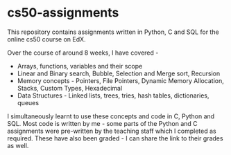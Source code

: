 # cs50-assignments
This repository contains assignments written in Python, C and SQL for the online cs50 course on EdX.

Over the course of around 8 weeks, I have covered - 
- Arrays, functions, variables and their scope
- Linear and Binary search, Bubble, Selection and Merge sort, Recursion
- Memory concepts - Pointers, File Pointers, Dynamic Memory Allocation, Stacks, Custom Types, Hexadecimal
- Data Structures - Linked lists, trees, tries, hash tables, dictionaries, queues

I simultaneously learnt to use these concepts and code in C, Python and SQL. 
Most code is written by me - some parts of the Python and C assignments were pre-written by the teaching staff which I completed as required. These have also been graded - I can share the link to their grades as well. 
